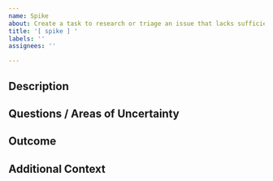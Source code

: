 ```yaml
---
name: Spike
about: Create a task to research or triage an issue that lacks sufficient clarity.
title: '[ spike ] '
labels: ''
assignees: ''

---
```


## Description

<!-- A clear and concise description of the issue or request that requires -->
<!-- triage before it can be worked on. -->
<!-- The sections suggested are intended to make it easy to create a -->
<!-- descriptive issue. Change as needed! -->

## Questions / Areas of Uncertainty

<!-- A list of unknowns for which we need information in order to fully -->
<!-- understand the scope of the problem. -->

## Outcome

<!-- To be filled-in after all research has taken place. -->
<!-- This may be an explanation of the issue or approach to be taken, -->
<!-- a link to a newly-created milestone, a new task/bug ticket, -->
<!-- or a combination thereof. -->

## Additional Context

<!-- Is there any additional context that would be helpful? -->
